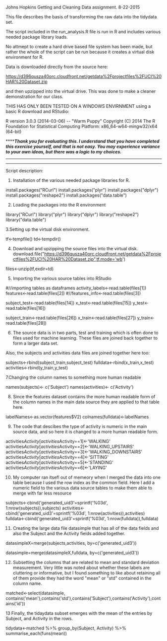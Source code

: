 Johns Hopkins Getting and Cleaning Data assignment.  8-22-2015

This file describes the basis of transforming the raw data into the tidydata set.  

The script included in the run_analysis.R file is run in R and includes various needed package library loads.

No attmept to create a hard drive based file system has been made, but rather the whole of the script can be run because it creates a virtual disk environment for R.  

Data is downloaded directly from the source here:

https://d396qusza40orc.cloudfront.net/getdata%2Fprojectfiles%2FUCI%20HAR%20Dataset.zip  

and then upzipped into the virtual drive.   This was done to make a cleaner demonstration for our class.   

THIS HAS ONLY BEEN TESTED ON A WINDOWS ENVIRNMENT using a basic R download and RStudio:

R version 3.0.3 (2014-03-06) -- "Warm Puppy"
Copyright (C) 2014 The R Foundation for Statistical Computing
Platform: x86_64-w64-mingw32/x64 (64-bit)


***************Thank you for evaluating this.  I understand that you have completed this exercise yourself, and that is not easy.  You may experience variance to your own ideas, but there was a logic to my choices.***********

****************************************************************
****************************************************************

Script description:


1. Installation of the various needed package libraries for R.

install.packages("RCurl")
install.packages("plyr")
install.packages("dplyr")
install.packages("reshape2")
install.packages("data.table")

2. Loading the packages into the R environment

library("RCurl")
library("plyr")
library("dplyr")
library("reshape2")
library("data.table")

3.Setting up the virtual disk environment.  

  tf<-tempfile()
  td<-tempdir()
  
  
4. Download and upzipping the source files into the virtual disk.  
  download.file("https://d396qusza40orc.cloudfront.net/getdata%2Fprojectfiles%2FUCI%20HAR%20Dataset.zip",tf,mode='wb')
  
  files<-unzip(tf,exdir=td)
  
5. Importing the various source tables into RStudio  
  
  #//importing tables as dataframes
  activity_labels<-read.table(files[1])
  features<-read.table(files[2])
  #//features_info<-read.table(files[3])
  
  subject_test<-read.table(files[14])
  x_test<-read.table(files[15])
  y_test<-read.table(files[16])
  
  subject_train<-read.table(files[26])
  x_train<-read.table(files[27])
  y_train<-read.table(files[28])
  
  
  6. The source data is in two parts, test and training which is often done to files used for machine learning.    These files are joined back together to form a larger data set.  

Also, the subjects and activities data files are joined together here too:
  
  subjects<-rbind(subject_train,subject_test)
  fulldata<-rbind(x_train,x_test)
  activities<-rbind(y_train,y_test)
  
 

7.Changing the column names to something more human readable
  
  names(subjects)<- c('Subject')
  names(activities)<- c('Activity')
  
  


8. Since the features dataset contains the more human readable form of the column names in the main data source they are applied to that table here. 
  
  labelNames<-as.vector(features$V2)
  colnames(fulldata)<-labelNames
  
  

9.  The code that descibes the type of activity is numeric in the main source data, and so here it is changed to a more human readable form.  
  
  activities$Activity[activities$Activity==1]<-'WALKING'
  activities$Activity[activities$Activity==2]<-'WALKING_UPSTAIRS'
  activities$Activity[activities$Activity==3]<-'WALKING_DOWNSTAIRS'
  activities$Activity[activities$Activity==4]<-'SITTING'
  activities$Activity[activities$Activity==5]<-'STANDING'
  activities$Activity[activities$Activity==6]<-'LAYING'
  
 
 
10.  My computer ran itsefl out of memeory when I merged the data into one table because I used the row index as the common field.  Here I add a numeric field to the various data source tables to make them able to merge with far less resource
  
  subjects<-cbind('generated_uid3'=sprintf('%03d', 1:nrow(subjects)),subjects)
  activities<-cbind('generated_uid3'=sprintf('%03d', 1:nrow(activities)),activities)
  fulldata<-cbind('generated_uid3'=sprintf('%03d', 1:nrow(fulldata)),fulldata)
 
  
  11. Creating the large data file datasimple that has all of the data fields and also the Subject and the Activity fields added together.
  
  datasimpleX=merge(subjects,activities, by=c('generated_uid3'))
  
  datasimple=merge(datasimpleX,fulldata, by=c('generated_uid3'))
  
  

12.  Subsetting the columns that are related to mean and standard deviation measurement.  Very little was noted about whether these labels are cluttering or informative, but I found something to like about retaining all of them provide they had the word "mean" or "std" contained in the column name.   
  
  matched<-select(datasimple, contains('mean'),contains('std'),contains('Subject'),contains('Activity'),contains('id'))

13 Finally, the tidaydata subset emerges with the mean of the entries by Subject, and Activity in the rows.  
  
tidydata<-matched %>% group_by(Subject, Activity) %>% summarise_each(funs(mean))

